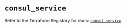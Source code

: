 # `consul_service`

Refer to the Terraform Registory for docs: [`consul_service`](https://registry.terraform.io/providers/hashicorp/consul/2.19.0/docs/resources/service).
